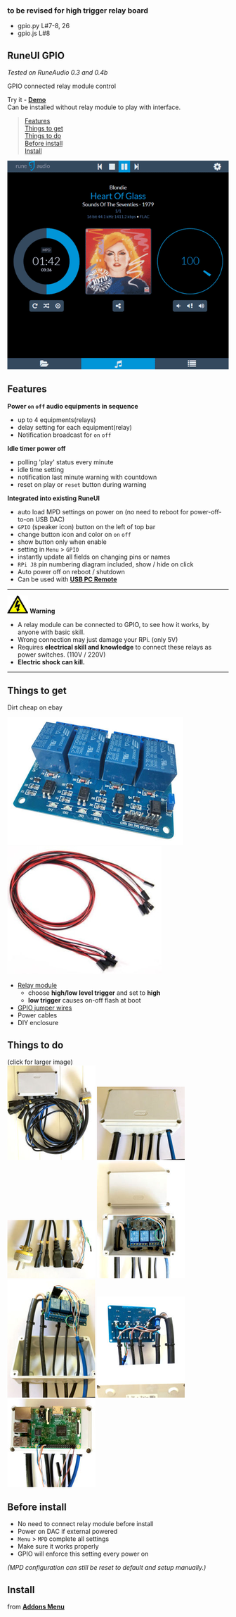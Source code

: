 ### to be revised for high trigger relay board
- gpio.py L#7-8, 26
- gpio.js L#8

RuneUI GPIO
---
_Tested on RuneAudio 0.3 and 0.4b_

GPIO connected relay module control  

Try it - [**Demo**](https://rern.github.io/RuneUI_GPIO/)  
Can be installed without relay module to play with interface.  

>[Features](#features)  
>[Things to get](#things-to-get)  
>[Things to do](#things-to-do)  
>[Before install](#before-install)  
>[Install](#install)  

![settings](https://github.com/rern/_assets/blob/master/RuneUI_GPIO/gpio.gif)  

Features
---

**Power `on` `off` audio equipments in sequence**
- up to 4 equipments(relays)
- delay setting for each equipment(relay)
- Notification broadcast for `on` `off`

**Idle timer power off**
- polling 'play' status every minute
- idle time setting
- notification last minute warning with countdown
- reset on play or `reset` button during warning

**Integrated into existing RuneUI**
- auto load MPD settings on power on (no need to reboot for power-off-to-on USB DAC)
- `GPIO` (speaker icon) button on the left of top bar
- change button icon and color on `on` `off`
- show button only when enable
- setting in `Menu` > `GPIO`
- instantly update all fields on changing pins or names
- `RPi J8` pin numbering diagram included, show / hide on click
- Auto power off on reboot / shutdown
- Can be used with [**USB PC Remote**](https://github.com/rern/Rune_USB_PC_Remote)

<hr>

![warning](https://github.com/rern/_assets/blob/master/RuneUI_GPIO/warning_el.png) **Warning**
- A relay module can be connected to GPIO, to see how it works, by anyone with basic skill.  
- Wrong connection may just damage your RPi. (only 5V)  
- Requires **electrical skill and knowledge** to connect these relays as power switches. (110V / 220V)  
- **Electric shock can kill.**  

<hr>

Things to get
---
Dirt cheap on ebay

![relay](https://github.com/rern/_assets/blob/master/RuneUI_GPIO/relay.jpg)
![jumper](https://github.com/rern/_assets/blob/master/RuneUI_GPIO/jumper.jpg)

- [Relay module](https://www.ebay.com/sch/i.html?_from=R40&_trksid=p2055119.m570.l1313.TR0.TRC0.H0.Xrelay+low+high+trigger.TRS0&_nkw=relay+low+high+trigger&_sacat=0)
    - choose **high/low level trigger** and set to **high**
	- **low trigger** causes on-off flash at boot
- [GPIO jumper wires](http://www.ebay.com/sch/i.html?_from=R40&_trksid=p2047675.m570.l1313.TR0.TRC0.H0.X10pcs+2pin+jumper.TRS0&_nkw=10pcs+2pin+jumper&_sacat=0)
- Power cables
- DIY enclosure

Things to do
---
(click for larger image)  
[![1](https://github.com/rern/_assets/blob/master/RuneUI_GPIO/GPIOs/1.jpg)](https://github.com/rern/_assets/blob/master/RuneUI_GPIO/1.jpg?raw=1)
[![2](https://github.com/rern/_assets/blob/master/RuneUI_GPIO/GPIOs/2.jpg)](https://github.com/rern/_assets/blob/master/RuneUI_GPIO/2.jpg?raw=1)
[![3](https://github.com/rern/_assets/blob/master/RuneUI_GPIO/GPIOs/3.jpg)](https://github.com/rern/_assets/blob/master/RuneUI_GPIO/3.jpg?raw=1)
[![4](https://github.com/rern/_assets/blob/master/RuneUI_GPIO/GPIOs/4.jpg)](https://github.com/rern/_assets/blob/master/RuneUI_GPIO/4.jpg?raw=1)
[![5](https://github.com/rern/_assets/blob/master/RuneUI_GPIO/GPIOs/5.jpg)](https://github.com/rern/_assets/blob/master/RuneUI_GPIO/5.jpg?raw=1)
[![6](https://github.com/rern/_assets/blob/master/RuneUI_GPIO/GPIOs/6.jpg)](https://github.com/rern/_assets/blob/master/RuneUI_GPIO/6.jpg?raw=1)
[![7](https://github.com/rern/_assets/blob/master/RuneUI_GPIO/GPIOs/7.jpg)](https://github.com/rern/_assets/blob/master/RuneUI_GPIO/7.jpg?raw=1)

Before install
---
- No need to connect relay module before install
- Power on DAC if external powered
- `Menu` > `MPD` complete all settings
- Make sure it works properly
- GPIO will enforce this setting every power on

_(MPD configuration can still be reset to default and setup manually.)_

Install
---
from [**Addons Menu**](https://github.com/rern/RuneAudio_Addons)  
